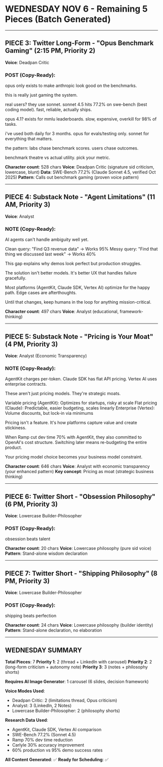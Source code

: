 # WEDNESDAY NOV 6 - Remaining 5 Pieces (Batch Generated)

---

## PIECE 3: Twitter Long-Form - "Opus Benchmark Gaming" (2:15 PM, Priority 2)

**Voice**: Deadpan Critic

### POST (Copy-Ready):

opus only exists to make anthropic look good on the benchmarks.

this is really just gaming the system.

real users? they use sonnet. sonnet 4.5 hits 77.2% on swe-bench (best coding model). fast, reliable, actually ships.

opus 4.1? exists for mmlu leaderboards. slow, expensive, overkill for 98% of tasks.

i've used both daily for 3 months. opus for evals/testing only. sonnet for everything that matters.

the pattern: labs chase benchmark scores. users chase outcomes.

benchmark theatre vs actual utility. pick your metric.

**Character count**: 528 chars
**Voice**: Deadpan Critic (signature sid criticism, lowercase, blunt)
**Data**: SWE-Bench 77.2% (Claude Sonnet 4.5, verified Oct 2025)
**Pattern**: Calls out benchmark gaming (proven voice pattern)

---

## PIECE 4: Substack Note - "Agent Limitations" (11 AM, Priority 3)

**Voice**: Analyst

### NOTE (Copy-Ready):

AI agents can't handle ambiguity well yet.

Clean query: "Find Q3 revenue data" → Works 95%
Messy query: "Find that thing we discussed last week" → Works 40%

This gap explains why demos look perfect but production struggles.

The solution isn't better models. It's better UX that handles failure gracefully.

Most platforms (AgentKit, Claude SDK, Vertex AI) optimize for the happy path. Edge cases are afterthoughts.

Until that changes, keep humans in the loop for anything mission-critical.

**Character count**: 497 chars
**Voice**: Analyst (educational, framework-thinking)

---

## PIECE 5: Substack Note - "Pricing is Your Moat" (4 PM, Priority 3)

**Voice**: Analyst (Economic Transparency)

### NOTE (Copy-Ready):

AgentKit charges per-token. Claude SDK has flat API pricing. Vertex AI uses enterprise contracts.

These aren't just pricing models. They're strategic moats.

Variable pricing (AgentKit): Optimizes for startups, risky at scale
Flat pricing (Claude): Predictable, easier budgeting, scales linearly
Enterprise (Vertex): Volume discounts, but lock-in via minimums

Pricing isn't a feature. It's how platforms capture value and create stickiness.

When Ramp cut dev time 70% with AgentKit, they also committed to OpenAI's cost structure. Switching later means re-budgeting the entire product.

Your pricing model choice becomes your business model constraint.

**Character count**: 646 chars
**Voice**: Analyst with economic transparency (your enhanced pattern)
**Key concept**: Pricing as moat (strategic business thinking)

---

## PIECE 6: Twitter Short - "Obsession Philosophy" (6 PM, Priority 3)

**Voice**: Lowercase Builder-Philosopher

### POST (Copy-Ready):

obsession beats talent

**Character count**: 20 chars
**Voice**: Lowercase philosophy (pure sid voice)
**Pattern**: Stand-alone wisdom declaration

---

## PIECE 7: Twitter Short - "Shipping Philosophy" (8 PM, Priority 3)

**Voice**: Lowercase Builder-Philosopher

### POST (Copy-Ready):

shipping beats perfection

**Character count**: 24 chars
**Voice**: Lowercase philosophy (builder identity)
**Pattern**: Stand-alone declaration, no elaboration

---

## WEDNESDAY SUMMARY

**Total Pieces**: 7
**Priority 1**: 2 (thread + LinkedIn with carousel)
**Priority 2**: 2 (long-form criticism + autonomy note)
**Priority 3**: 3 (notes + philosophy shorts)

**Requires AI Image Generator**: 1 carousel (6 slides, decision framework)

**Voice Modes Used**:
- Deadpan Critic: 2 (limitations thread, Opus criticism)
- Analyst: 3 (LinkedIn, 2 Notes)
- Lowercase Builder-Philosopher: 2 (philosophy shorts)

**Research Data Used**:
- AgentKit, Claude SDK, Vertex AI comparison
- SWE-Bench 77.2% (Sonnet 4.5)
- Ramp 70% dev time reduction
- Carlyle 30% accuracy improvement
- 60% production vs 95% demo success rates

**All Content Generated**: ✅
**Ready for Scheduling**: ✅
